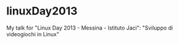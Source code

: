 linuxDay2013
============

My talk for "Linux Day 2013 - Messina - Istituto Jaci": "Sviluppo di videogiochi in Linux"

